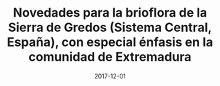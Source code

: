 ---
title: "Novedades para la brioflora de la Sierra de Gredos (Sistema Central, España), con especial énfasis en la comunidad de Extremadura"
collection: publications
permalink: /publication/Luceño et al 2017 Acta Bot Malacitana
date: 2017-12-01
venue: 'Acta Botanica Malacitana'
paperurl: '/files/pdf/research/Luceño et al 2017 Acta Bot Malacitana.pdf'
#link: 'https://doi.org/'
#code: 'https://doi.org/...'
#github: 'https://github.com/jimarcor/...'
#figshare: 'https://figshare.com/...'
citation: 'Luceño M, <b>Márquez-Corro JI</b>, Guerra-Cárdenas S, Sánvhez-Villegas R, Jurado-Castillo I, Rodríguez-Velasco E, Rodríguez-Escobar JC, Sánchez-Villegas M, Cerrejón C, Estévez-Rodríguez F, Muñoz J. 2017. &quot;Novedades para la brioflora de la Sierra de Gredos (Sistema Central, España), con especial énfasis en la comunidad de Extremadura&quot; <i>Acta Botanica Malacitana</i> 42(2): 195-202.'
---